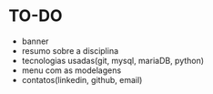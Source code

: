 # TO-DO  

- banner
- resumo sobre a disciplina
- tecnologias usadas(git, mysql, mariaDB, python)
- menu com as modelagens  
- contatos(linkedin, github, email)
